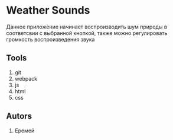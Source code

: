 # Weather Sounds
Данное приложение начинает воспроизводить шум природы в соответсвии с выбранной кнопкой,
также можно регулировать громкость воспроизведения звука
## Tools
1. git
2. webpack
3. js
4. html
5. css
## Autors
1. Еремей
